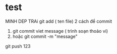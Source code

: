 # test
MINH DEP TRAi
git add ( ten file)
2 cách để commit
1. git commit
	viet message ( trình soạn thoảo vi)
2. hoặc git commit -m "message"

git push
123